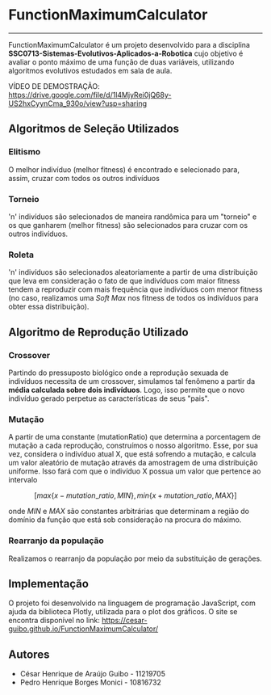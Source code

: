 # FunctionMaximumCalculator
---
FunctionMaximumCalculator é um projeto desenvolvido para a disciplina **SSC0713-Sistemas-Evolutivos-Aplicados-a-Robotica** cujo objetivo é avaliar o ponto máximo de uma função de duas variáveis, utilizando algoritmos evolutivos estudados em sala de aula.

VÍDEO DE DEMOSTRAÇÃO: https://drive.google.com/file/d/1l4MjyRei0jQ68y-US2hxCyynCma_930o/view?usp=sharing

## Algoritmos de Seleção Utilizados

### Elitismo
O melhor indivíduo (melhor fitness) é encontrado e selecionado para, assim, cruzar com todos os outros indivíduos

### Torneio
'n' indivíduos são selecionados de maneira randômica para um "torneio" e os que ganharem (melhor fitness) são selecionados para cruzar com os outros indivíduos.

### Roleta
'n' indivíduos são selecionados aleatoriamente a partir de uma distribuição que leva em consideração o fato de que indivíduos com maior fitness tendem a reproduzir com mais frequência que indivíduos com menor fitness (no caso, realizamos uma *Soft Max* nos fitness de todos os indivíduos para obter essa distribuição). 

## Algoritmo de Reprodução Utilizado

### Crossover
Partindo do pressuposto biológico onde a reprodução sexuada de indivíduos necessita de um crossover, simulamos tal fenômeno a partir da **média calculada sobre dois indivíduos**. Logo, isso permite que o novo indivíduo gerado perpetue as características de seus "pais".

### Mutação
A partir de uma constante (mutationRatio) que determina a porcentagem de mutação a cada reprodução, construímos o nosso algoritmo. Esse, por sua vez, considera o indivíduo atual X, que está sofrendo a mutação, e calcula um valor aleatório de mutação através da amostragem de uma distribuição uniforme. Isso fará com que o indivíduo X possua um valor que pertence ao intervalo

$$[max\{x - mutation\_ratio, MIN\}, min\{x + mutation\_ratio, MAX\}]$$ 

onde $MIN$ e $MAX$ são constantes arbitrárias que determinam a região do domínio da função que está sob consideração na procura do máximo.

### Rearranjo da população
Realizamos o rearranjo da população por meio da substituição de gerações. 

## Implementação

O projeto foi desenvolvido na linguagem de programação JavaScript, com ajuda da biblioteca Plotly, utilizada para o plot dos gráficos. O site se encontra disponível no link: https://cesar-guibo.github.io/FunctionMaximumCalculator/

## Autores
- César Henrique de Araújo Guibo - 11219705
- Pedro Henrique Borges Monici   - 10816732

